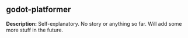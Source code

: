 ## godot-platformer
**Description:** Self-explanatory.
No story or anything so far. Will add some more stuff in the future.
